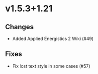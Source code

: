 # v1.5.3+1.21

## Changes

- Added Applied Energistics 2 Wiki (#49)

## Fixes

- Fix lost text style in some cases (#57)
